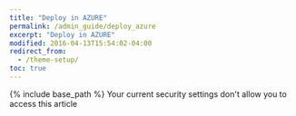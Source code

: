 ```yaml
---
title: "Deploy in AZURE"
permalink: /admin_guide/deploy_azure
excerpt: "Deploy in AZURE"
modified: 2016-04-13T15:54:02-04:00
redirect_from:
  - /theme-setup/
toc: true
---
```


{% include base_path %}
Your current security settings don't allow you to access this article


